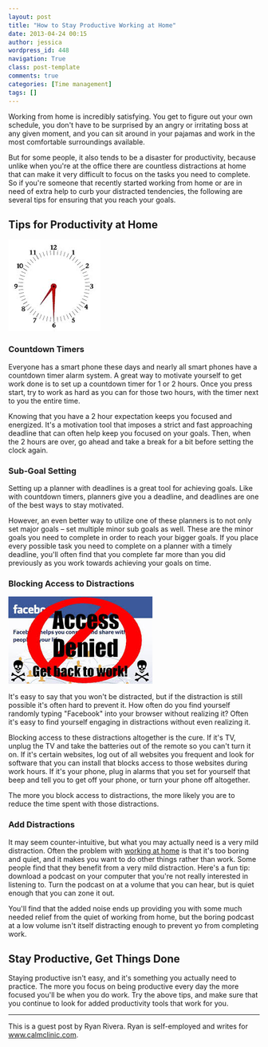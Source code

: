 ```yaml
---
layout: post
title: "How to Stay Productive Working at Home"
date: 2013-04-24 00:15
author: jessica
wordpress_id: 448
navigation: True
class: post-template
comments: true
categories: [Time management]
tags: []
---
```

Working from home is incredibly satisfying. You get to figure out your own schedule, you don't have to be surprised by an angry or irritating boss at any given moment, and you can sit around in your pajamas and work in the most comfortable surroundings available.

But for some people, it also tends to be a disaster for productivity, because unlike when you're at the office there are countless distractions at home that can make it very difficult to focus on the tasks you need to complete. So if you're someone that recently started working from home or are in need of extra help to curb your distracted tendencies, the following are several tips for ensuring that you reach your goals.<!--more-->


## Tips for Productivity at Home

![countdown timer](/assets/images/uploads/448-countdown-timer.jpg)

### Countdown Timers

Everyone has a smart phone these days and nearly all smart phones have a countdown timer alarm system. A great way to motivate yourself to get work done is to set up a countdown timer for 1 or 2 hours. Once you press start, try to work as hard as you can for those two hours, with the timer next to you the entire time.

Knowing that you have a 2 hour expectation keeps you focused and energized. It's a motivation tool that imposes a strict and fast approaching deadline that can often help keep you focused on your goals. Then, when the 2 hours are over, go ahead and take a break for a bit before setting the clock again.

### Sub-Goal Setting

Setting up a planner with deadlines is a great tool for achieving goals. Like with countdown timers, planners give you a deadline, and deadlines are one of the best ways to stay motivated.

However, an even better way to utilize one of these planners is to not only set major goals – set multiple minor sub goals as well. These are the minor goals you need to complete in order to reach your bigger goals. If you place every possible task you need to complete on a planner with a timely deadline, you'll often find that you complete far more than you did previously as you work towards achieving your goals on time.

### Blocking Access to Distractions

![block distraction](/assets/images/uploads/448-block-distraction.jpg)

It's easy to say that you won't be distracted, but if the distraction is still possible it's often hard to prevent it. How often do you find yourself randomly typing "Facebook" into your browser without realizing it? Often it's easy to find yourself engaging in distractions without even realizing it.

Blocking access to these distractions altogether is the cure. If it's TV, unplug the TV and take the batteries out of the remote so you can't turn it on. If it's certain websites, log out of all websites you frequent and look for software that you can install that blocks access to those websites during work hours. If it's your phone, plug in alarms that you set for yourself that beep and tell you to get off your phone, or turn your phone off altogether.

The more you block access to distractions, the more likely you are to reduce the time spent with those distractions.

### Add Distractions

It may seem counter-intuitive, but what you may actually need is a very mild distraction. Often the problem with <a href="https://fleep.io/blog/2017/02/working-at-home-boosts-productivity/" rel="nofollow" target="_blank">working at home</a> is that it's too boring and quiet, and it makes you want to do other things rather than work. Some people find that they benefit from a very mild distraction. Here's a fun tip: download a podcast on your computer that you're not really interested in listening to. Turn the podcast on at a volume that you can hear, but is quiet enough that you can zone it out.

You'll find that the added noise ends up providing you with some much needed relief from the quiet of working from home, but the boring podcast at a low volume isn't itself distracting enough to prevent yo from completing work.

## Stay Productive, Get Things Done

Staying productive isn't easy, and it's something you actually need to practice. The more you focus on being productive every day the more focused you'll be when you do work. Try the above tips, and make sure that you continue to look for added productivity tools that work for you.

---
This is a guest post by Ryan Rivera. Ryan is self-employed and writes for www.calmclinic.com.
